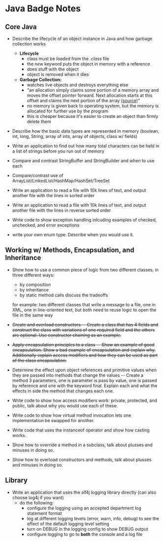 # Java Badge Notes

## Core Java

* Describe the lifecycle of an object instance in Java and how garbage collection works
    * **Lifecycle**
        * class must be *loaded* from the *.class* file
        * the *new* keyword puts the object in memory with a reference
        * does stuff with the object
        * object is removed when it dies
    * **Garbage Collection:**
        * watches live objects and destroys everything else
        * "an allocation simply claims some portion of a memory array and moves the offset pointer forward. Next allocation starts at this offset and claims the next portion of the array [(source)](https://www.dynatrace.com/resources/ebooks/javabook/how-garbage-collection-works/)"
        * no memory is given back to operating system, but the memory is allocated for further use by the program
        * this is cheaper because it's easier to create an object than firmly delete them
    
* Describe how the basic data types are represented in memory (boolean, int, long, String, array of ints, array of objects, class w/ fields)


* Write an application to find out how many total characters can be held in a list of strings before you run out of memory


* Compare and contrast StringBuffer and StringBuilder and when to use each


* Compare/contrast use of ArrayList/LinkedList/HashMap/HashSet/TreeSet


* Write an application to read a file with 10k lines of text, and output another file with the lines in sorted order


* Write an application to read a file with 10k lines of text, and output another file with the lines in reverse sorted order


* Write code to show exception handling inlcuding examples of checked, unchecked, and error exceptions


* write your own enum type. Describe when you would use it.

## Working w/ Methods, Encapsulation, and Inheritance

* Show how to use a common piece of logic from two different classes, in three different ways: 
    * by composition
    * by inheritance
    * by static method calls
    discuss the tradeoffs 
    
    for example: two different classes that write a message to a file, one in XML, one in line-oriented text, but both need to reuse logic to open the file in the same way
* ~~Create and overload constructors -- Create a class that has 4 fields and construct the class with variations of one required field and the others are optional.  Use constructor chaining as an example.~~
* ~~Apply encapsulation principles to a class -- Show an example of good encapsulation.  Show a bad example of encapsulation and explain why.  Additionally explain access modifiers and how they can be used as part of the class encapsulation.~~
* Determine the effect upon object references and primitive values when they are passed  into methods that change the values -- Create a method 3 parameters, one is parameter is pass by value, one is passed by reference and one with the keyword final.  Explain each and what the effects in side the method that changes each one.
* Write code to show how access modifiers work: private, protected, and public, talk about why you would use each of these.
* Write code to show how virtual method invocation lets one implementation be swapped for another.
* Write code that uses the instanceof operator and show how casting works.
* Show how to override a method in a subclass, talk about plusses and minuses in doing so.
* Show how to overload constructors and methods, talk about plusses and minuses in doing so.

## Library

* Write an application that uses the slf4j logging library directly (can also choose log4j if you want)
    * do the following:
        * configure the logging using an accepted department log statement format
        * log at different logging levels (error, warn, info, debug) to see the effect of the default logging level setting
        * turn on DEBUG in the logging config to show DEBUG output
        * configure logging to go to **both** the console and a log file